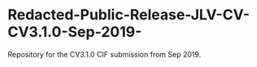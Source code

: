 # Redacted-Public-Release-JLV-CV-CV3.1.0-Sep-2019-
Repository for the CV3.1.0 CIF submission from Sep 2019.
